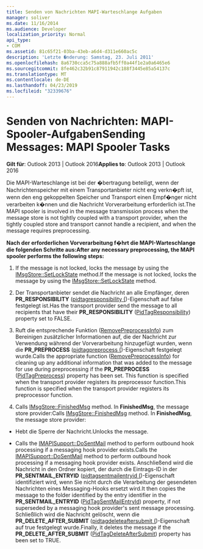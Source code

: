 ```yaml
---
title: Senden von Nachrichten MAPI-Warteschlange Aufgaben
manager: soliver
ms.date: 11/16/2014
ms.audience: Developer
localization_priority: Normal
api_type:
- COM
ms.assetid: 81c65f21-03ba-43eb-a6d4-d311e660ac5c
description: 'Letzte �nderung: Samstag, 23. Juli 2011'
ms.openlocfilehash: 8a6730cca5c75a888afb5ff0a44f1e2a0a6465e6
ms.sourcegitcommit: 8fe462c32b91c87911942c188f3445e85a54137c
ms.translationtype: MT
ms.contentlocale: de-DE
ms.lasthandoff: 04/23/2019
ms.locfileid: "32339676"
---
```

# <a name="sending-messages-mapi-spooler-tasks"></a><span data-ttu-id="5923e-103">Senden von Nachrichten: MAPI-Spooler-Aufgaben</span><span class="sxs-lookup"><span data-stu-id="5923e-103">Sending Messages: MAPI Spooler Tasks</span></span>

  
  
<span data-ttu-id="5923e-104">**Gilt für**: Outlook 2013 | Outlook 2016</span><span class="sxs-lookup"><span data-stu-id="5923e-104">**Applies to**: Outlook 2013 | Outlook 2016</span></span> 
  
<span data-ttu-id="5923e-105">Die MAPI-Warteschlange ist bei der �bertragung beteiligt, wenn der Nachrichtenspeicher mit einem Transportanbieter nicht eng verkn�pft ist, wenn den eng gekoppelten Speicher und Transport einen Empf�nger nicht verarbeiten k�nnen und die Nachricht Vorverarbeitung erforderlich ist.</span><span class="sxs-lookup"><span data-stu-id="5923e-105">The MAPI spooler is involved in the message transmission process when the message store is not tightly coupled with a transport provider, when the tightly coupled store and transport cannot handle a recipient, and when the message requires preprocessing.</span></span>
  
 <span data-ttu-id="5923e-106">**Nach der erforderlichen Vorverarbeitung f�hrt die MAPI-Warteschlange die folgenden Schritte aus:**</span><span class="sxs-lookup"><span data-stu-id="5923e-106">**After any necessary preprocessing, the MAPI spooler performs the following steps:**</span></span>
  
1. <span data-ttu-id="5923e-107">If the message is not locked, locks the message by using the [IMsgStore::SetLockState](imsgstore-setlockstate.md) method.</span><span class="sxs-lookup"><span data-stu-id="5923e-107">If the message is not locked, locks the message by using the [IMsgStore::SetLockState](imsgstore-setlockstate.md) method.</span></span> 
    
2. <span data-ttu-id="5923e-108">Der Transportanbieter sendet die Nachricht an alle Empfänger, deren **PR_RESPONSIBILITY** ([pidtagresponsibility (](pidtagresponsibility-canonical-property.md))-Eigenschaft auf false festgelegt ist.</span><span class="sxs-lookup"><span data-stu-id="5923e-108">Has the transport provider send the message to all recipients that have their **PR_RESPONSIBILITY** ([PidTagResponsibility](pidtagresponsibility-canonical-property.md)) property set to FALSE.</span></span> 
    
3. <span data-ttu-id="5923e-109">Ruft die entsprechende Funktion ([RemovePreprocessInfo](removepreprocessinfo.md)) zum Bereinigen zusätzlicher Informationen auf, die der Nachricht zur Verwendung während der Vorverarbeitung hinzugefügt wurden, wenn die **PR_PREPROCESS** ([pidtagpreprocess (](pidtagpreprocess-canonical-property.md))-Eigenschaft festgelegt wurde.</span><span class="sxs-lookup"><span data-stu-id="5923e-109">Calls the appropriate function ([RemovePreprocessInfo](removepreprocessinfo.md)) for cleaning up any additional information that was added to the message for use during preprocessing if the **PR_PREPROCESS** ([PidTagPreprocess](pidtagpreprocess-canonical-property.md)) property has been set.</span></span> <span data-ttu-id="5923e-110">This function is specified when the transport provider registers its preprocessor function.</span><span class="sxs-lookup"><span data-stu-id="5923e-110">This function is specified when the transport provider registers its preprocessor function.</span></span> 
    
4. <span data-ttu-id="5923e-p102">Calls [IMsgStore::FinishedMsg](imsgstore-finishedmsg.md) method. In **FinishedMsg**, the message store provider:</span><span class="sxs-lookup"><span data-stu-id="5923e-p102">Calls [IMsgStore::FinishedMsg](imsgstore-finishedmsg.md) method. In **FinishedMsg**, the message store provider:</span></span>
    
  - <span data-ttu-id="5923e-113">Hebt die Sperre der Nachricht.</span><span class="sxs-lookup"><span data-stu-id="5923e-113">Unlocks the message.</span></span>
    
  - <span data-ttu-id="5923e-114">Calls the [IMAPISupport::DoSentMail](imapisupport-dosentmail.md) method to perform outbound hook processing if a messaging hook provider exists.</span><span class="sxs-lookup"><span data-stu-id="5923e-114">Calls the [IMAPISupport::DoSentMail](imapisupport-dosentmail.md) method to perform outbound hook processing if a messaging hook provider exists.</span></span> <span data-ttu-id="5923e-115">Anschließend wird die Nachricht in den Ordner kopiert, der durch die Eintrags-ID in der **PR_SENTMAIL_ENTRYID** ([pidtagsentmailentryid (](pidtagsentmailentryid-canonical-property.md))-Eigenschaft identifiziert wird, wenn Sie nicht durch die Verarbeitung der gesendeten Nachrichten eines Messaging-Hooks ersetzt wird.</span><span class="sxs-lookup"><span data-stu-id="5923e-115">It then copies the message to the folder identified by the entry identifier in the **PR_SENTMAIL_ENTRYID** ([PidTagSentMailEntryId](pidtagsentmailentryid-canonical-property.md)) property, if not superseded by a messaging hook provider's sent message processing.</span></span> <span data-ttu-id="5923e-116">Schließlich wird die Nachricht gelöscht, wenn die **PR_DELETE_AFTER_SUBMIT** ([pidtagdeleteaftersubmit (](pidtagdeleteaftersubmit-canonical-property.md))-Eigenschaft auf true festgelegt wurde.</span><span class="sxs-lookup"><span data-stu-id="5923e-116">Finally, it deletes the message if the **PR_DELETE_AFTER_SUBMIT** ([PidTagDeleteAfterSubmit](pidtagdeleteaftersubmit-canonical-property.md)) property has been set to TRUE.</span></span> 
    

